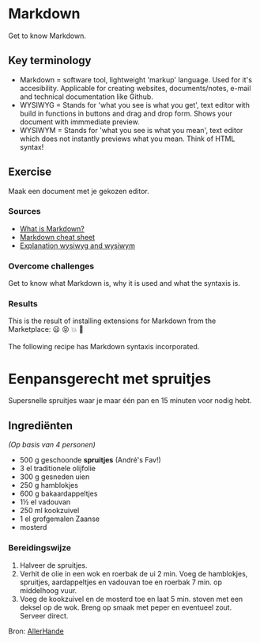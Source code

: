 # Markdown
Get to know Markdown.

## Key terminology
- Markdown = software tool, lightweight 'markup' language. Used for it's accesibility. Applicable for creating websites, documents/notes, e-mail and technical documentation like Github.  
- WYSIWYG = Stands for 'what you see is what you get', text editor with build in functions in buttons and drag and drop form. Shows your document with immmediate preview.
- WYSIWYM = Stands for 'what you see is what you mean', text editor which does not instantly previews what you mean. Think of HTML syntax!

## Exercise
Maak een document met je gekozen editor.

### Sources
- [What is Markdown?](https://www.youtube.com/watch?v=f49LJV1i-_w)
- [Markdown cheat sheet](https://www.markdownguide.org/cheat-sheet/)
- [Explanation wysiwyg and wysiwym](https://www.script-tutorials.com/wysiwyg-and-wysiwym-editors/)

### Overcome challenges
Get to know what Markdown is, why it is used and what the syntaxis is. 

### Results
This is the result of installing extensions for Markdown from the Marketplace:
:frowning:  :stuck_out_tongue_closed_eyes: :collision: :kiss:
<br>
<br>
The following recipe has Markdown syntaxis incorporated. 

# Eenpansgerecht met spruitjes
Supersnelle spruitjes waar je maar één pan en 15 minuten voor nodig hebt.

## Ingrediënten 
*(Op basis van 4 personen)*
- 500 g geschoonde **spruitjes** (André's Fav!)
- 3 el traditionele olijfolie
- 300 g gesneden uien
- 250 g hamblokjes
- 600 g bakaardappeltjes
- 1½ el vadouvan
- 250 ml kookzuivel
- 1 el grofgemalen Zaanse
- mosterd

### Bereidingswijze
1. Halveer de spruitjes. 
2. Verhit de olie in een wok en roerbak de ui
2 min. Voeg de hamblokjes, spruitjes, aardappeltjes en
vadouvan toe en roerbak 7 min. op middelhoog vuur. 
3. Voeg de
kookzuivel en de mosterd toe en laat 5 min. stoven met een
deksel op de wok. Breng op smaak met peper en eventueel
zout. Serveer direct.

Bron: [AllerHande](https://www.ah.nl/allerhande/recept/R-R1189384/eenpansgerecht-met-spruitjes) 